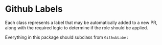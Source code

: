 # Github Labels

Each class represents a label that may be automatically added to a new PR,
along with the required logic to determine if the role should be applied.

Everything in this package should subclass from `GithubLabel`
